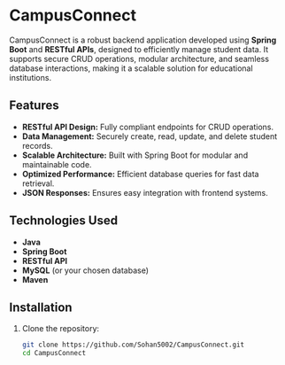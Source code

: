 # CampusConnect  

CampusConnect is a robust backend application developed using **Spring Boot** and **RESTful APIs**, designed to efficiently manage student data. It supports secure CRUD operations, modular architecture, and seamless database interactions, making it a scalable solution for educational institutions.  

## Features  
- **RESTful API Design:** Fully compliant endpoints for CRUD operations.  
- **Data Management:** Securely create, read, update, and delete student records.  
- **Scalable Architecture:** Built with Spring Boot for modular and maintainable code.  
- **Optimized Performance:** Efficient database queries for fast data retrieval.  
- **JSON Responses:** Ensures easy integration with frontend systems.  

## Technologies Used  
- **Java**  
- **Spring Boot**  
- **RESTful API**  
- **MySQL** (or your chosen database)  
- **Maven**  

## Installation  

1. Clone the repository:  
   ```bash
   git clone https://github.com/Sohan5002/CampusConnect.git
   cd CampusConnect
